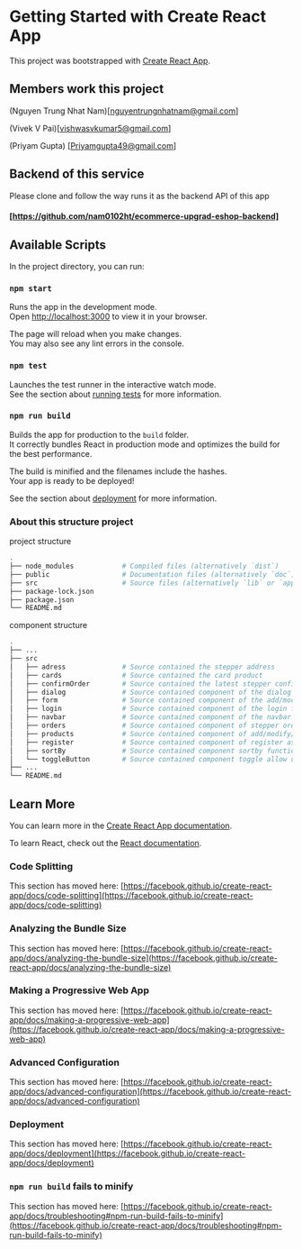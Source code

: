 # Getting Started with Create React App

This project was bootstrapped with [Create React App](https://github.com/facebook/create-react-app).

## Members work this project

(Nguyen Trung Nhat Nam)[nguyentrungnhatnam@gmail.com]

(Vivek V Pai)[vishwasvkumar5@gmail.com]

(Priyam Gupta) [Priyamgupta49@gmail.com]

## Backend of this service

Please clone and follow the way runs it as the backend API of this app
#### [https://github.com/nam0102ht/ecommerce-upgrad-eshop-backend]


## Available Scripts

In the project directory, you can run:

### `npm start`

Runs the app in the development mode.\
Open [http://localhost:3000](http://localhost:3000) to view it in your browser.

The page will reload when you make changes.\
You may also see any lint errors in the console.

### `npm test`

Launches the test runner in the interactive watch mode.\
See the section about [running tests](https://facebook.github.io/create-react-app/docs/running-tests) for more information.

### `npm run build`

Builds the app for production to the `build` folder.\
It correctly bundles React in production mode and optimizes the build for the best performance.

The build is minified and the filenames include the hashes.\
Your app is ready to be deployed!

See the section about [deployment](https://facebook.github.io/create-react-app/docs/deployment) for more information.

### About this structure project

project structure

``` bash
.
├── node_modules            # Compiled files (alternatively `dist`)
├── public                  # Documentation files (alternatively `doc`)
├── src                     # Source files (alternatively `lib` or `app`)
├── package-lock.json       
├── package.json                
└── README.md
```
component structure

``` bash
.
├── ...                  
├── src
│   ├── adress              # Source contained the stepper address
│   ├── cards               # Source contained the card product
│   ├── confirmOrder        # Source contained the latest stepper confirm address and product before submiting order        
│   ├── dialog              # Source contained component of the dialog confirm before deleting product
│   ├── form                # Source contained component of the add/modify product and productFormDetail of page detail
│   ├── login               # Source contained component of the login function
│   ├── navbar              # Source contained component of the navbar contained the logo and search bar and function AddProduct/home/logout
│   ├── orders              # Source contained component of stepper order and orderProduct detail
│   ├── products            # Source contained component of add/modify/delete/detail product and function of search product
│   ├── register            # Source contained component of register as role user
│   ├── sortBy              # Source contained component sortby function component
│   └── toggleButton        # Source contained component toggle allow user search by categories
├── ...               
└── README.md

```

## Learn More

You can learn more in the [Create React App documentation](https://facebook.github.io/create-react-app/docs/getting-started).

To learn React, check out the [React documentation](https://reactjs.org/).

### Code Splitting

This section has moved here: [https://facebook.github.io/create-react-app/docs/code-splitting](https://facebook.github.io/create-react-app/docs/code-splitting)

### Analyzing the Bundle Size

This section has moved here: [https://facebook.github.io/create-react-app/docs/analyzing-the-bundle-size](https://facebook.github.io/create-react-app/docs/analyzing-the-bundle-size)

### Making a Progressive Web App

This section has moved here: [https://facebook.github.io/create-react-app/docs/making-a-progressive-web-app](https://facebook.github.io/create-react-app/docs/making-a-progressive-web-app)

### Advanced Configuration

This section has moved here: [https://facebook.github.io/create-react-app/docs/advanced-configuration](https://facebook.github.io/create-react-app/docs/advanced-configuration)

### Deployment

This section has moved here: [https://facebook.github.io/create-react-app/docs/deployment](https://facebook.github.io/create-react-app/docs/deployment)

### `npm run build` fails to minify

This section has moved here: [https://facebook.github.io/create-react-app/docs/troubleshooting#npm-run-build-fails-to-minify](https://facebook.github.io/create-react-app/docs/troubleshooting#npm-run-build-fails-to-minify)
